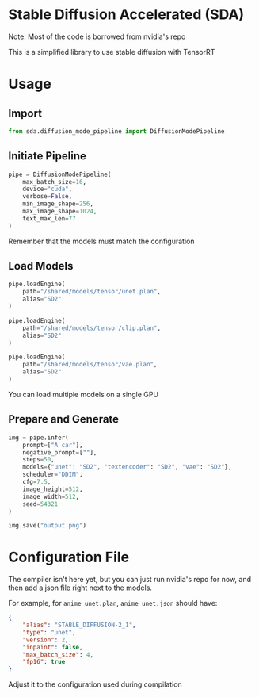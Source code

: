 # Stable Diffusion Accelerated (SDA)

Note: Most of the code is borrowed from nvidia's repo

This is a simplified library to use stable diffusion with TensorRT

# Usage

## Import

```python
from sda.diffusion_mode_pipeline import DiffusionModePipeline
```

## Initiate Pipeline

```python
pipe = DiffusionModePipeline(
    max_batch_size=16,
    device="cuda",
    verbose=False,
    min_image_shape=256,
    max_image_shape=1024,
    text_max_len=77
)
```

Remember that the models must match the configuration

## Load Models

```python
pipe.loadEngine(
    path="/shared/models/tensor/unet.plan",
    alias="SD2"
)

pipe.loadEngine(
    path="/shared/models/tensor/clip.plan",
    alias="SD2"
)

pipe.loadEngine(
    path="/shared/models/tensor/vae.plan",
    alias="SD2"
)
```

You can load multiple models on a single GPU

## Prepare and Generate

```python
img = pipe.infer(
    prompt=["A car"],
    negative_prompt=[""],
    steps=50,
    models={"unet": "SD2", "textencoder": "SD2", "vae": "SD2"},
    scheduler="DDIM",
    cfg=7.5,
    image_height=512,
    image_width=512,
    seed=54321
)

img.save("output.png")
```

# Configuration File

The compiler isn't here yet, but you can just run nvidia's repo for now, and then add a json file right next to the models.

For example, for `anime_unet.plan`, `anime_unet.json` should have:

```json
{
	"alias": "STABLE_DIFFUSION-2_1",
	"type": "unet",
	"version": 2,
	"inpaint": false,
	"max_batch_size": 4,
	"fp16": true
}
```

Adjust it to the configuration used during compilation